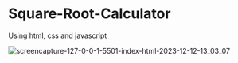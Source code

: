 # Square-Root-Calculator
Using html, css and javascript

![screencapture-127-0-0-1-5501-index-html-2023-12-12-13_03_07](https://github.com/anjanadave/Square-Root-Calculator/assets/138798176/0db312a2-b046-4ed1-8991-8275305fbdca)


